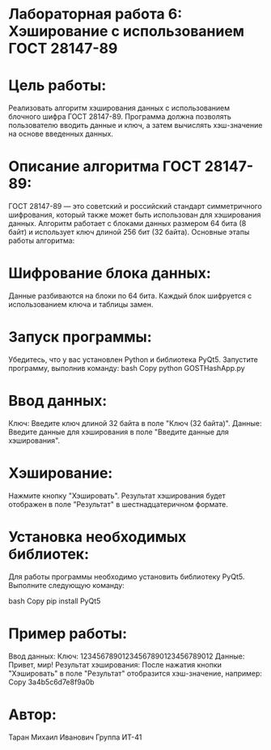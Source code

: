 # Лабораторная работа 6: Хэширование с использованием ГОСТ 28147-89

# Цель работы:

Реализовать алгоритм хэширования данных с использованием блочного шифра ГОСТ 28147-89. Программа должна позволять пользователю вводить данные и ключ, а затем вычислять хэш-значение на основе введенных данных.

# Описание алгоритма ГОСТ 28147-89:

ГОСТ 28147-89 — это советский и российский стандарт симметричного шифрования, который также может быть использован для хэширования данных. Алгоритм работает с блоками данных размером 64 бита (8 байт) и использует ключ длиной 256 бит (32 байта). Основные этапы работы алгоритма:

# Шифрование блока данных:
Данные разбиваются на блоки по 64 бита.
Каждый блок шифруется с использованием ключа и таблицы замен.

# Запуск программы:
Убедитесь, что у вас установлен Python и библиотека PyQt5.
Запустите программу, выполнив команду:
bash
Copy
python GOSTHashApp.py
# Ввод данных:
Ключ: Введите ключ длиной 32 байта в поле "Ключ (32 байта)".
Данные: Введите данные для хэширования в поле "Введите данные для хэширования".
# Хэширование:
Нажмите кнопку "Хэшировать".
Результат хэширования будет отображен в поле "Результат" в шестнадцатеричном формате.
# Установка необходимых библиотек:

Для работы программы необходимо установить библиотеку PyQt5. Выполните следующую команду:

bash
Copy
pip install PyQt5
# Пример работы:

Ввод данных:
Ключ: 12345678901234567890123456789012
Данные: Привет, мир!
Результат хэширования:
После нажатия кнопки "Хэшировать" в поле "Результат" отобразится хэш-значение, например:
Copy
3a4b5c6d7e8f9a0b

# Автор:

Таран Михаил Иванович
Группа ИТ-41
